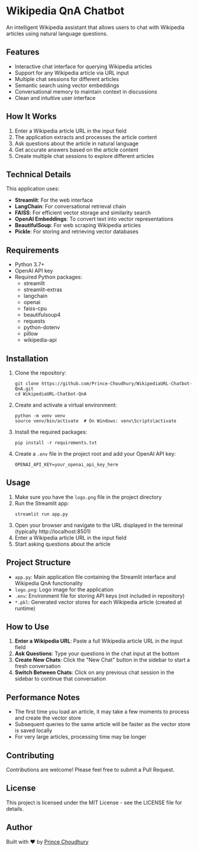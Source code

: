 # Wikipedia QnA Chatbot

An intelligent Wikipedia assistant that allows users to chat with Wikipedia articles using natural language questions.

## Features

- Interactive chat interface for querying Wikipedia articles
- Support for any Wikipedia article via URL input
- Multiple chat sessions for different articles
- Semantic search using vector embeddings
- Conversational memory to maintain context in discussions
- Clean and intuitive user interface

## How It Works

1. Enter a Wikipedia article URL in the input field
2. The application extracts and processes the article content
3. Ask questions about the article in natural language
4. Get accurate answers based on the article content
5. Create multiple chat sessions to explore different articles

## Technical Details

This application uses:
- **Streamlit**: For the web interface
- **LangChain**: For conversational retrieval chain
- **FAISS**: For efficient vector storage and similarity search
- **OpenAI Embeddings**: To convert text into vector representations
- **BeautifulSoup**: For web scraping Wikipedia articles
- **Pickle**: For storing and retrieving vector databases

## Requirements

- Python 3.7+
- OpenAI API key
- Required Python packages:
  - streamlit
  - streamlit-extras
  - langchain
  - openai
  - faiss-cpu
  - beautifulsoup4
  - requests
  - python-dotenv
  - pillow
  - wikipedia-api

## Installation

1. Clone the repository:
   ```
   git clone https://github.com/Prince-Choudhury/WikipediaURL-Chatbot-QnA.git
   cd WikipediaURL-Chatbot-QnA
   ```

2. Create and activate a virtual environment:
   ```
   python -m venv venv
   source venv/bin/activate  # On Windows: venv\Scripts\activate
   ```

3. Install the required packages:
   ```
   pip install -r requirements.txt
   ```

4. Create a `.env` file in the project root and add your OpenAI API key:
   ```
   OPENAI_API_KEY=your_openai_api_key_here
   ```

## Usage

1. Make sure you have the `logo.png` file in the project directory
2. Run the Streamlit app:
   ```
   streamlit run app.py
   ```
3. Open your browser and navigate to the URL displayed in the terminal (typically http://localhost:8501)
4. Enter a Wikipedia article URL in the input field
5. Start asking questions about the article

## Project Structure

- `app.py`: Main application file containing the Streamlit interface and Wikipedia QnA functionality
- `logo.png`: Logo image for the application
- `.env`: Environment file for storing API keys (not included in repository)
- `*.pkl`: Generated vector stores for each Wikipedia article (created at runtime)

## How to Use

1. **Enter a Wikipedia URL**: Paste a full Wikipedia article URL in the input field
2. **Ask Questions**: Type your questions in the chat input at the bottom
3. **Create New Chats**: Click the "New Chat" button in the sidebar to start a fresh conversation
4. **Switch Between Chats**: Click on any previous chat session in the sidebar to continue that conversation

## Performance Notes

- The first time you load an article, it may take a few moments to process and create the vector store
- Subsequent queries to the same article will be faster as the vector store is saved locally
- For very large articles, processing time may be longer

## Contributing

Contributions are welcome! Please feel free to submit a Pull Request.

## License

This project is licensed under the MIT License - see the LICENSE file for details.

## Author

Built with ❤️ by [Prince Choudhury](https://www.linkedin.com/in/prince-choudhury26/)


